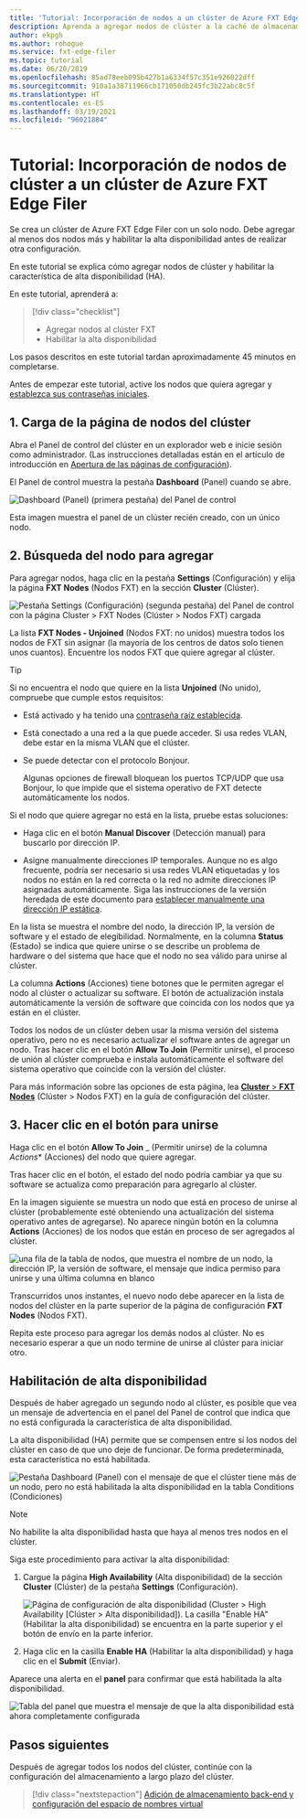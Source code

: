 ```yaml
---
title: 'Tutorial: Incorporación de nodos a un clúster de Azure FXT Edge Filer'
description: Aprenda a agregar nodos de clúster a la caché de almacenamiento de Azure FXT Edge Storage y habilitar la característica de alta disponibilidad (HA).
author: ekpgh
ms.author: rohogue
ms.service: fxt-edge-filer
ms.topic: tutorial
ms.date: 06/20/2019
ms.openlocfilehash: 85ad78eeb095b427b1a6334f57c351e926022dff
ms.sourcegitcommit: 910a1a38711966cb171050db245fc3b22abc8c5f
ms.translationtype: HT
ms.contentlocale: es-ES
ms.lasthandoff: 03/19/2021
ms.locfileid: "96021884"
---
```

# <a name="tutorial-add-cluster-nodes-to-an-azure-fxt-edge-filer-cluster"></a>Tutorial: Incorporación de nodos de clúster a un clúster de Azure FXT Edge Filer

Se crea un clúster de Azure FXT Edge Filer con un solo nodo. Debe agregar al menos dos nodos más y habilitar la alta disponibilidad antes de realizar otra configuración.

En este tutorial se explica cómo agregar nodos de clúster y habilitar la característica de alta disponibilidad (HA).

En este tutorial, aprenderá a:

> [!div class="checklist"]
>
> * Agregar nodos al clúster FXT
> * Habilitar la alta disponibilidad

Los pasos descritos en este tutorial tardan aproximadamente 45 minutos en completarse.

Antes de empezar este tutorial, active los nodos que quiera agregar y [establezca sus contraseñas iniciales](fxt-node-password.md).

## <a name="1-load-the-cluster-nodes-page"></a>1. Carga de la página de nodos del clúster

Abra el Panel de control del clúster en un explorador web e inicie sesión como administrador. (Las instrucciones detalladas están en el artículo de introducción en [Apertura de las páginas de configuración](fxt-cluster-create.md#open-the-settings-pages)).

El Panel de control muestra la pestaña **Dashboard** (Panel) cuando se abre. 

![Dashboard (Panel) (primera pestaña) del Panel de control](media/fxt-cluster-config/dashboard-1-node.png)

Esta imagen muestra el panel de un clúster recién creado, con un único nodo.

## <a name="2-locate-the-node-to-add"></a>2. Búsqueda del nodo para agregar

Para agregar nodos, haga clic en la pestaña **Settings** (Configuración) y elija la página **FXT Nodes** (Nodos FXT) en la sección **Cluster** (Clúster).

![Pestaña Settings (Configuración) (segunda pestaña) del Panel de control con la página Cluster > FXT Nodes (Clúster > Nodos FXT) cargada](media/fxt-cluster-config/settings-fxt-nodes.png)

La lista **FXT Nodes - Unjoined** (Nodos FXT: no unidos) muestra todos los nodos de FXT sin asignar (la mayoría de los centros de datos solo tienen unos cuantos). Encuentre los nodos FXT que quiere agregar al clúster.

> [!Tip]
> Si no encuentra el nodo que quiere en la lista **Unjoined** (No unido), compruebe que cumple estos requisitos:
>
> * Está activado y ha tenido una [contraseña raíz establecida](fxt-node-password.md).
> * Está conectado a una red a la que puede acceder. Si usa redes VLAN, debe estar en la misma VLAN que el clúster.
> * Se puede detectar con el protocolo Bonjour.
>
>   Algunas opciones de firewall bloquean los puertos TCP/UDP que usa Bonjour, lo que impide que el sistema operativo de FXT detecte automáticamente los nodos.
>
> Si el nodo que quiere agregar no está en la lista, pruebe estas soluciones:
>
> * Haga clic en el botón **Manual Discover** (Detección manual) para buscarlo por dirección IP.
>
> * Asigne manualmente direcciones IP temporales. Aunque no es algo frecuente, podría ser necesario si usa redes VLAN etiquetadas y los nodos no están en la red correcta o la red no admite direcciones IP asignadas automáticamente. Siga las instrucciones de la versión heredada de este documento para [establecer manualmente una dirección IP estática](https://azure.github.io/Avere/legacy/create_cluster/4_8/html/static_ip.html).

En la lista se muestra el nombre del nodo, la dirección IP, la versión de software y el estado de elegibilidad. Normalmente, en la columna **Status** (Estado) se indica que quiere unirse o se describe un problema de hardware o del sistema que hace que el nodo no sea válido para unirse al clúster.

La columna **Actions** (Acciones) tiene botones que le permiten agregar el nodo al clúster o actualizar su software. El botón de actualización instala automáticamente la versión de software que coincida con los nodos que ya están en el clúster.

Todos los nodos de un clúster deben usar la misma versión del sistema operativo, pero no es necesario actualizar el software antes de agregar un nodo. Tras hacer clic en el botón **Allow To Join** (Permitir unirse), el proceso de unión al clúster comprueba e instala automáticamente el software del sistema operativo que coincide con la versión del clúster.

Para más información sobre las opciones de esta página, lea [**Cluster** > **FXT Nodes**](https://azure.github.io/Avere/legacy/ops_guide/4_7/html/gui_fxt_nodes.html) (Clúster > Nodos FXT) en la guía de configuración del clúster.

## <a name="3-click-the-allow-to-join-button"></a>3. Hacer clic en el botón para unirse

Haga clic en el botón **Allow To Join** _ (Permitir unirse) de la columna *Actions** (Acciones) del nodo que quiere agregar.

Tras hacer clic en el botón, el estado del nodo podría cambiar ya que su software se actualiza como preparación para agregarlo al clúster.

En la imagen siguiente se muestra un nodo que está en proceso de unirse al clúster (probablemente esté obteniendo una actualización del sistema operativo antes de agregarse). No aparece ningún botón en la columna **Actions** (Acciones) de los nodos que están en proceso de ser agregados al clúster.

![una fila de la tabla de nodos, que muestra el nombre de un nodo, la dirección IP, la versión de software, el mensaje que indica permiso para unirse y una última columna en blanco](media/fxt-cluster-config/node-join-in-process.png)

Transcurridos unos instantes, el nuevo nodo debe aparecer en la lista de nodos del clúster en la parte superior de la página de configuración **FXT Nodes** (Nodos FXT).

Repita este proceso para agregar los demás nodos al clúster. No es necesario esperar a que un nodo termine de unirse al clúster para iniciar otro.

## <a name="enable-high-availability"></a>Habilitación de alta disponibilidad

Después de haber agregado un segundo nodo al clúster, es posible que vea un mensaje de advertencia en el panel del Panel de control que indica que no está configurada la característica de alta disponibilidad.

La alta disponibilidad (HA) permite que se compensen entre sí los nodos del clúster en caso de que uno deje de funcionar. De forma predeterminada, esta característica no está habilitada.

![Pestaña Dashboard (Panel) con el mensaje de que el clúster tiene más de un nodo, pero no está habilitada la alta disponibilidad en la tabla Conditions (Condiciones)](media/fxt-cluster-config/no-ha-2-nodes.png)

> [!Note]
> No habilite la alta disponibilidad hasta que haya al menos tres nodos en el clúster.

Siga este procedimiento para activar la alta disponibilidad:

1. Cargue la página **High Availability** (Alta disponibilidad) de la sección **Cluster** (Clúster) de la pestaña **Settings** (Configuración).

   ![Página de configuración de alta disponibilidad (Cluster > High Availability [Clúster > Alta disponibilidad]). La casilla "Enable HA" (Habilitar la alta disponibilidad) se encuentra en la parte superior y el botón de envío en la parte inferior.](media/fxt-cluster-config/enable-ha.png)

2. Haga clic en la casilla **Enable HA** (Habilitar la alta disponibilidad) y haga clic en el **Submit** (Enviar).

Aparece una alerta en el **panel** para confirmar que está habilitada la alta disponibilidad.

![Tabla del panel que muestra el mensaje de que la alta disponibilidad está ahora completamente configurada](media/fxt-cluster-config/ha-configured-alert.png)

## <a name="next-steps"></a>Pasos siguientes

Después de agregar todos los nodos del clúster, continúe con la configuración del almacenamiento a largo plazo del clúster.

> [!div class="nextstepaction"]
> [Adición de almacenamiento back-end y configuración del espacio de nombres virtual](fxt-add-storage.md)